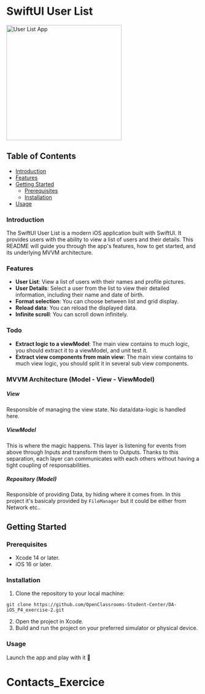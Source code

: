 # SwiftUI User List

<img width="300" alt="User List App" src="https://github.com/OpenClassrooms-Student-Center/DA-iOS_P4_exercise-2/assets/10169030/026e4b94-84d7-4d07-a07b-ab30654dea80">


## Table of Contents

- [Introduction](#introduction)
- [Features](#features)
- [Getting Started](#getting-started)
  - [Prerequisites](#prerequisites)
  - [Installation](#installation)
- [Usage](#usage)

### Introduction

The SwiftUI User List is a modern iOS application built with SwiftUI. It provides users with the ability to view a list of users and their details. This README will guide you through the app's features, how to get started, and its underlying MVVM architecture.

### Features

- **User List**: View a list of users with their names and profile pictures.
- **User Details**: Select a user from the list to view their detailed information, including their name and date of birth.
- **Format selection**: You can choose between list and grid display.
- **Reload data**: You can reload the displayed data.
- **Infinite scroll**: You can scroll down infinitely.

### Todo

- **Extract logic to a viewModel**: The main view contains to much logic, you should extract it to a viewModel, and unit test it.
- **Extract view components from main view**: The main view contains to much view logic, you should split it in several sub view components.

### MVVM Architecture (Model - View - ViewModel)

##### View
Responsible of managing the view state. No data/data-logic is handled here.

##### ViewModel
This is where the magic happens. This layer is listening for events from above through Inputs and transform them to Outputs. Thanks to this separation, each layer can communicates with each others without having a tight coupling of responsabilities.

##### Repository (Model)
Responsible of providing Data, by hiding where it comes from. In this project it's basicaly provided by `FileManager` but it could be either from Network etc..

## Getting Started

### Prerequisites

- Xcode 14 or later.
- iOS 16 or later.

### Installation

1. Clone the repository to your local machine:
```shell
git clone https://github.com/OpenClassrooms-Student-Center/DA-iOS_P4_exercise-2.git
```
2. Open the project in Xcode.
3. Build and run the project on your preferred simulator or physical device.

### Usage

Launch the app and play with it 💪


# Contacts_Exercice
